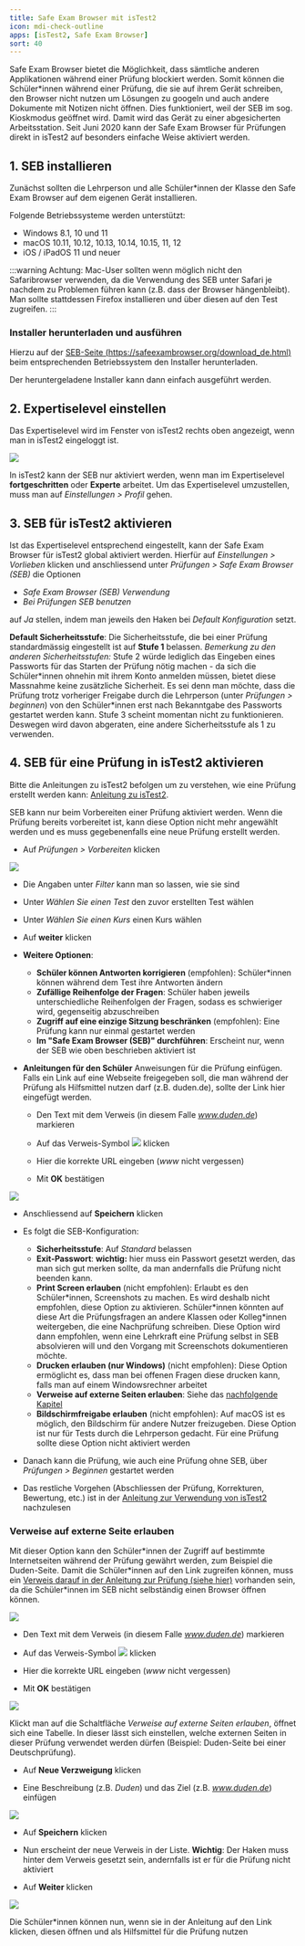 ```yaml
---
title: Safe Exam Browser mit isTest2
icon: mdi-check-outline
apps: [isTest2, Safe Exam Browser]
sort: 40
---
```




Safe Exam Browser bietet die Möglichkeit, dass sämtliche anderen Applikationen während einer Prüfung blockiert werden. Somit können die Schüler\*innen während einer Prüfung, die sie auf ihrem Gerät schreiben, den Browser nicht nutzen um Lösungen zu googeln und auch andere Dokumente mit Notizen nicht öffnen. Dies funktioniert, weil der SEB im sog. Kioskmodus geöffnet wird. Damit wird das Gerät zu einer abgesicherten Arbeitsstation. Seit Juni 2020 kann der Safe Exam Browser für Prüfungen direkt in isTest2 auf besonders einfache Weise aktiviert werden. 



<a name="0"></a>

## 1. SEB installieren

Zunächst sollten die Lehrperson und alle Schüler*innen der Klasse den Safe Exam Browser auf dem eigenen Gerät installieren.

Folgende Betriebssysteme werden unterstützt:

  * Windows 8.1, 10 und 11
  * macOS 10.11, 10.12, 10.13, 10.14, 10.15, 11, 12
  * iOS / iPadOS 11 und neuer

:::warning Achtung: 
Mac-User sollten wenn möglich nicht den Safaribrowser verwenden, da die Verwendung des SEB unter Safari je nachdem zu Problemen führen kann (z.B. dass der Browser hängenbleibt). Man sollte stattdessen Firefox installieren und über diesen auf den Test zugreifen.
:::
  
### Installer herunterladen und ausführen

Hierzu auf der [SEB-Seite (https://safeexambrowser.org/download_de.html)](https://safeexambrowser.org/download_de.html) beim entsprechenden Betriebssystem den Installer herunterladen.

Der heruntergeladene Installer kann dann einfach ausgeführt werden.

## 2. Expertiselevel einstellen 

Das Expertiselevel wird im Fenster von isTest2 rechts oben angezeigt, wenn man in isTest2 eingeloggt ist. 

![](./images/isTest_001.png)

In isTest2 kann der SEB nur aktiviert werden, wenn man im Expertiselevel **fortgeschritten** oder **Experte** arbeitet. Um das Expertiselevel umzustellen, muss man auf _Einstellungen > Profil_ gehen. 

## 3. SEB für isTest2 aktivieren

Ist das Expertiselevel entsprechend eingestellt, kann der Safe Exam Browser für isTest2 global aktiviert werden. Hierfür auf _Einstellungen > Vorlieben_ klicken und anschliessend unter _Prüfungen > Safe Exam Browser (SEB)_ die Optionen 
  
  * _Safe Exam Browser (SEB) Verwendung_
  * _Bei Prüfungen SEB benutzen_ 

auf _Ja_ stellen, indem man jeweils den Haken bei _Default Konfiguration_ setzt.

**Default Sicherheitsstufe**: Die Sicherheitsstufe, die bei einer Prüfung standardmässig eingestellt ist auf **Stufe 1** belassen. _Bemerkung zu den anderen Sicherheitsstufen:_ Stufe 2 würde lediglich das Eingeben eines Passworts für das Starten der Prüfung nötig machen - da sich die Schüler*innen ohnehin mit ihrem Konto anmelden müssen, bietet diese Massnahme keine zusätzliche Sicherheit. Es sei denn man möchte, dass die Prüfung trotz vorheriger Freigabe durch die Lehrperson (unter _Prüfungen > beginnen_) von den Schüler\*innen erst nach Bekanntgabe des Passworts gestartet werden kann. Stufe 3 scheint momentan nicht zu funktionieren. Deswegen wird davon abgeraten, eine andere Sicherheitsstufe als 1 zu verwenden.  

 ## 4. SEB für eine Prüfung in isTest2 aktivieren

Bitte die Anleitungen zu isTest2 befolgen um zu verstehen, wie eine Prüfung erstellt werden kann: [Anleitung zu isTest2](../verwenden).

SEB kann nur beim Vorbereiten einer Prüfung aktiviert werden. Wenn die Prüfung bereits vorbereitet ist, kann diese Option nicht mehr angewählt werden und es muss gegebenenfalls eine neue Prüfung erstellt werden. 

* Auf _Prüfungen > Vorbereiten_ klicken

![](./images/isTest_021.png)


  * Die Angaben unter _Filter_ kann man so lassen, wie sie sind

  * Unter _Wählen Sie einen Test_ den zuvor erstellten Test wählen

  * Unter _Wählen Sie einen Kurs_ einen Kurs wählen

  * Auf __weiter__ klicken

  * **Weitere Optionen**:
    * **Schüler können Antworten korrigieren** (empfohlen): Schüler*innen können während dem Test ihre Antworten ändern
    * **Zufällige Reihenfolge der Fragen**: Schüler haben jeweils unterschiedliche Reihenfolgen der Fragen, sodass es schwieriger wird, gegenseitig abzuschreiben
    * **Zugriff auf eine einzige Sitzung beschränken** (empfohlen): Eine Prüfung kann nur einmal gestartet werden
    * **Im "Safe Exam Browser (SEB)" durchführen**: Erscheint nur, wenn der SEB wie oben beschrieben aktiviert ist
  
  <a name="1"></a>


  * **Anleitungen für den Schüler** Anweisungen für die Prüfung einfügen. Falls ein Link auf eine Webseite freigegeben soll, die man während der Prüfung als Hilfsmittel nutzen darf (z.B. duden.de), sollte der Link hier eingefügt werden. 
    * Den Text mit dem Verweis (in diesem Falle _www.duden.de_) markieren

    * Auf das Verweis-Symbol ![](./images/icon_link.png) klicken

    * Hier die korrekte URL eingeben (_www_ nicht vergessen)

    * Mit __OK__ bestätigen

![](./images/isTest_042.png)


  * Anschliessend auf __Speichern__ klicken

  * Es folgt die SEB-Konfiguration:
    * **Sicherheitsstufe**: Auf _Standard_ belassen
    * **Exit-Passwort**: **wichtig:** hier muss ein Passwort gesetzt werden, das man sich gut merken sollte, da man andernfalls die Prüfung nicht beenden kann. 
    * **Print Screen erlauben** (nicht empfohlen): Erlaubt es den Schüler\*innen, Screenshots zu machen. Es wird deshalb nicht empfohlen, diese Option zu aktivieren. Schüler\*innen könnten auf diese Art die Prüfungsfragen an andere Klassen oder Kolleg*innen weitergeben, die eine Nachprüfung schreiben. Diese Option wird dann empfohlen, wenn eine Lehrkraft eine Prüfung selbst in SEB absolvieren will und den Vorgang mit Screenschots dokumentieren möchte.
    * **Drucken erlauben (nur Windows)** (nicht empfohlen): Diese Option ermöglicht es, dass man bei offenen Fragen diese drucken kann, falls man auf einem Windowsrechner arbeitet
    * **Verweise auf externe Seiten erlauben**: Siehe das [nachfolgende Kapitel](#2)
    * **Bildschirmfreigabe erlauben** (nicht empfohlen): Auf macOS ist es möglich, den Bildschirm für andere Nutzer freizugeben. Diese Option ist nur für Tests durch die Lehrperson gedacht. Für eine Prüfung sollte diese Option nicht aktiviert werden

  * Danach kann die Prüfung, wie auch eine Prüfung ohne SEB, über _Prüfungen > Beginnen_ gestartet werden

  * Das restliche Vorgehen (Abschliessen der Prüfung, Korrekturen, Bewertung, etc.) ist in der [Anleitung zur Verwendung von isTest2](../verwenden#6) nachzulesen
<a name="2"></a>

### Verweise auf externe Seite erlauben

Mit dieser Option kann den Schüler\*innen der Zugriff auf bestimmte Internetseiten während der Prüfung gewährt werden, zum Beispiel die Duden-Seite. Damit die Schüler*innen auf den Link zugreifen können, muss ein [Verweis darauf in der Anleitung zur Prüfung (siehe hier)](#1) vorhanden sein, da die Schüler\*innen im SEB nicht selbständig einen Browser öffnen können. 

![](./images/isTest_041.png)

  * Den Text mit dem Verweis (in diesem Falle _www.duden.de_) markieren

  * Auf das Verweis-Symbol ![](./images/icon_link.png) klicken

  * Hier die korrekte URL eingeben (_www_ nicht vergessen)

  * Mit __OK__ bestätigen

![](./images/isTest_042.png)

 Klickt man auf die Schaltfläche _Verweise auf externe Seiten erlauben_, öffnet sich eine Tabelle. In dieser lässt sich einstellen, welche externen Seiten in dieser Prüfung verwendet werden dürfen (Beispiel: Duden-Seite bei einer Deutschprüfung). 

  * Auf __Neue Verzweigung__ klicken

  * Eine Beschreibung (z.B. _Duden_) und das Ziel (z.B. _www.duden.de_) einfügen

![](./images/isTest_043.png)

  * Auf __Speichern__ klicken

  * Nun erscheint der neue Verweis in der Liste. **Wichtig**: Der Haken muss hinter dem Verweis gesetzt sein, andernfalls ist er für die Prüfung nicht aktiviert

  * Auf __Weiter__ klicken

![](./images/isTest_044.png)

Die Schüler*innen können nun, wenn sie in der Anleitung auf den Link klicken, diesen öffnen und als Hilfsmittel für die Prüfung nutzen


